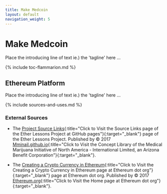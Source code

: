 ```yaml
---
title: Make Medcoin
layout: default
navigation_weight: 5
---
```

# Make Medcoin

Place the introducing line of text ie.) the 'tagline' here ...

{% include toc-flammarion.md %}

## Ethereum Platform

Place the introducing line of text ie.) the 'tagline' here ...

{% include sources-and-uses.md %}

### External Sources

- The [Project Source Links](https://mminail.github.io/Ether/Source-Ether-Links.htm){:title="Click to Visit the Source Links page of the Ether Lessons Project at GitHub pages"}{:target="_blank"} page of the Ether Lessons Project. Published by © 2017 [Mminail.github.io](https://mminail.github.io/){:title="Click to Visit the Concept Library of the Medical Marijuana Initiative of North America - International Limited, an Arizona Benefit Corporation"}{:target="_blank"}.

- The [Creating a Crypto Currency in Ethereum](https://www.ethereum.org/token){:title="Click to Visit the Creating a Crypto Currency in Ethereum page at Ethereum dot org"}{:target="_blank"} page at Ethereum dot org. Published by © 2017 [Ethereum.org](https://www.ethereum.org){:title="Click to Visit the Home page at Ethereum dot org"}{:target="_blank"}.
